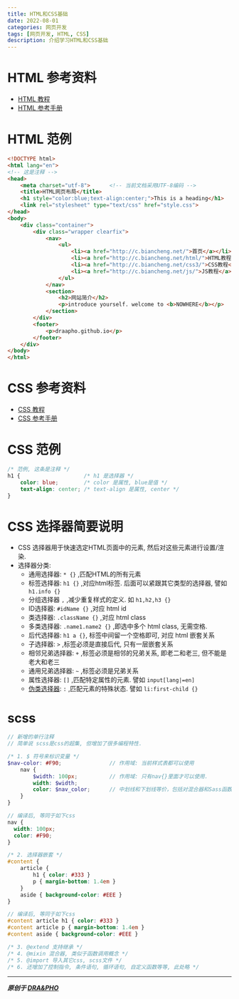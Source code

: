 ```yaml
---
title: HTML和CSS基础
date: 2022-08-01
categories: 网页开发
tags: [网页开发, HTML, CSS]
description: 介绍学习HTML和CSS基础
---
```


# HTML 参考资料
- [HTML 教程](http://c.biancheng.net/html/)
- [HTML 参考手册](https://www.runoob.com/tags/html-reference.html)

# HTML 范例
```html
<!DOCTYPE html>
<html lang="en">
<!-- 这是注释 -->
<head>
    <meta charset="utf-8">		<!-- 当前文档采用UTF-8编码 -->
    <title>HTML网页布局</title>
    <h1 style="color:blue;text-align:center;">This is a heading</h1>
    <link rel="stylesheet" type="text/css" href="style.css">
</head>
<body>
    <div class="container">
        <div class="wrapper clearfix">
            <nav>
                <ul>
                    <li><a href="http://c.biancheng.net/">首页</a></li>
                    <li><a href="http://c.biancheng.net/html/">HTML教程</a></li>
                    <li><a href="http://c.biancheng.net/css3/">CSS教程</a></li>
                    <li><a href="http://c.biancheng.net/js/">JS教程</a></li>
                </ul>
            </nav>
            <section>
                <h2>网站简介</h2>
                <p>introduce yourself. welcome to <b>NOWHERE</b></p>
            </section>
        </div>
        <footer>
            <p>draapho.github.io</p>
        </footer>
    </div>
</body>
</html>
```

# CSS 参考资料
- [CSS 教程](http://c.biancheng.net/css3/)
- [CSS 参考手册](https://www.runoob.com/cssref/css-reference.html)

# CSS 范例
```css
/* 范例, 这条是注释 */
h1 {                    /* h1 是选择器 */
    color: blue;        /* color 是属性, blue是值 */
    text-align: center; /* text-align 是属性, center */
}
```

# CSS 选择器简要说明
- CSS 选择器用于快速选定HTML页面中的元素, 然后对这些元素进行设置/渲染.
- 选择器分类:
    - 通用选择器: `* {}` ,匹配HTML的所有元素
    - 标签选择器: `h1 {}` ,对应html标签. 后面可以紧跟其它类型的选择器, 譬如 `h1.info {}`
    - 分组选择器 `,` ,减少重复样式的定义. 如 `h1,h2,h3 {}`
    - ID选择器: `#idName {}` ,对应 html id
    - 类选择器: `.className {}` ,对应 html class
    - 多类选择器: `.name1.name2 {}` ,即选中多个 html class, 无需空格.
    - 后代选择器: `h1 a {}`, 标签中间留一个空格即可, 对应 html 嵌套关系
    - 子选择器: `>` ,标签必须是直接后代, 只有一层嵌套关系
    - 相邻兄弟选择器: `+` ,标签必须是相邻的兄弟关系, 即老二和老三, 但不能是老大和老三
    - 通用兄弟选择器: `~` ,标签必须是兄弟关系
    - 属性选择器: `[]` ,匹配特定属性的元素. 譬如 `input[lang|=en]`
    - [伪类选择器](http://c.biancheng.net/css3/pseudo-class.html): `:` ,匹配元素的特殊状态. 譬如 `li:first-child {}`

# scss
``` scss
// 新增的单行注释
// 简单说 scss是css的超集, 但增加了很多编程特性.

/* 1. $ 符号来标识变量 */ 
$nav-color: #F90;               // 作用域: 当前样式表都可以使用
    nav {
        $width: 100px;          // 作用域: 只有nav{}里面才可以使用.
        width: $width;
        color: $nav_color;      // 中划线和下划线等价，包括对混合器和Sass函数的命名
    }
}

// 编译后, 等同于如下css 
nav {
  width: 100px;
  color: #F90;
}

/* 2. 选择器嵌套 */
#content {                 
    article {
        h1 { color: #333 }
        p { margin-bottom: 1.4em }
    }
    aside { background-color: #EEE }
}

// 编译后, 等同于如下css 
#content article h1 { color: #333 }
#content article p { margin-bottom: 1.4em }
#content aside { background-color: #EEE }

/* 3. @extend 支持继承 */
/* 4. @mixin 混合器, 类似于函数调用概念 */
/* 5. @import 导入其它css, scss文件 */
/* 6. 还增加了控制指令, 条件语句, 循环语句, 自定义函数等等, 此处略 */
```

----------

***原创于 [DRA&PHO](https://draapho.github.io/)***
